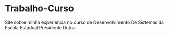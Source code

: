 # Trabalho-Curso
Site sobre minha experiência no curso de Desenvolvimento De Sistemas da Escola Estadual Presidente Dutra
